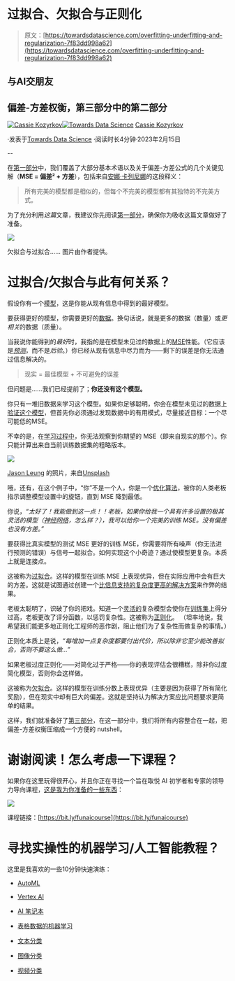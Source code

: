 # 过拟合、欠拟合与正则化

> 原文：[https://towardsdatascience.com/overfitting-underfitting-and-regularization-7f83dd998a62](https://towardsdatascience.com/overfitting-underfitting-and-regularization-7f83dd998a62)

## 与AI交朋友

## 偏差-方差权衡，第三部分中的第二部分

[](https://kozyrkov.medium.com/?source=post_page-----7f83dd998a62--------------------------------)[![Cassie Kozyrkov](../Images/ad18dd12979a4a3ec130bdf8b889af23.png)](https://kozyrkov.medium.com/?source=post_page-----7f83dd998a62--------------------------------)[](https://towardsdatascience.com/?source=post_page-----7f83dd998a62--------------------------------)[![Towards Data Science](../Images/a6ff2676ffcc0c7aad8aaf1d79379785.png)](https://towardsdatascience.com/?source=post_page-----7f83dd998a62--------------------------------) [Cassie Kozyrkov](https://kozyrkov.medium.com/?source=post_page-----7f83dd998a62--------------------------------)

·发表于[Towards Data Science](https://towardsdatascience.com/?source=post_page-----7f83dd998a62--------------------------------) ·阅读时长4分钟·2023年2月15日

--

在[第一部分](http://bit.ly/quaesita_bivar1)中，我们覆盖了大部分基本术语以及关于偏差-方差公式的几个关键见解（**MSE = 偏差² + 方差**），包括来自[安娜·卡列尼娜](https://www.goodreads.com/work/quotes/2507928)的这段释义：

> 所有完美的模型都是相似的，但每个不完美的模型都有其独特的不完美方式。

为了充分利用*这篇*文章，我建议你先阅读[第一部分](http://bit.ly/quaesita_bivar1)，确保你为吸收这篇文章做好了准备。

![](../Images/6073e1755019bc63fad47ad5d1bed129.png)

欠拟合与过拟合…… 图片由作者提供。

# 过拟合/欠拟合与此有何关系？

假设你有一个[模型](http://bit.ly/quaesita_emperorm)，这是你能从现有信息中得到的最好模型。

要获得更好的模型，你需要更好的[数据](http://bit.ly/quaesita_hist)。换句话说，就是更多的数据（数量）或*更相关*的数据（质量）。

当我说你能得到的*最好*时，我指的是在模型未见过的数据上的[MSE](http://bit.ly/quaesita_msefav)性能。（它应该是[*预测*](http://bit.ly/quaesita_parrot)，而不是*后验*。）你已经从现有信息中尽力而为——剩下的误差是你无法通过信息解决的。

> 现实 = 最佳模型 + 不可避免的误差

但问题是……我们已经提前了；**你还没有这个模型。**

你只有一堆旧数据来学习这个模型。如果你足够聪明，你会在模型未见过的数据上[验证这个模型](http://bit.ly/quaesita_idiot)，但首先你必须通过发现数据中的有用模式，尽量接近目标：一个尽可能低的MSE。

不幸的是，在[学习过程中](http://bit.ly/quaesita_mrbean)，你无法观察到你期望的 MSE（即来自现实的那个）。你只能计算出来自当前训练数据集的粗略版本。

![](../Images/c20873c3f1bfa1837ca701dc6174fbfd.png)

[Jason Leung](https://unsplash.com/@ninjason?utm_source=medium&utm_medium=referral) 的照片，来自[Unsplash](https://unsplash.com/?utm_source=medium&utm_medium=referral)

哦，还有，在这个例子中，“你”不是一个人，你是一个[优化算法](http://bit.ly/mfml_045)，被你的人类老板指示调整模型设置中的旋钮，直到 MSE 降到最低。

你说，*“太好了！我能做到这一点！！老板，如果你给我一个具有许多设置的极其灵活的模型（*[*神经网络*](http://bit.ly/quaesita_emperor)*，怎么样？），我可以给你一个完美的训练 MSE。没有偏差也没有方差。”*

要获得比真实模型的测试 MSE 更好的训练 MSE，你需要将所有噪声（你无法进行预测的错误）与信号一起拟合。如何实现这个小奇迹？通过使模型更复杂。本质上就是连接点。

这被称为[过拟合](http://bit.ly/quaesita_sydd)。这样的模型在训练 MSE 上表现优异，但在实际应用中会有巨大的方差。这就是试图通过创建一个[比信息支持的复杂度更高的解决方案](http://bit.ly/mfml_049)来作弊的结果。

老板太聪明了，识破了你的把戏。知道一个[灵活的](http://bit.ly/quaesita_emperor)复杂模型会使你在[训练集](http://bit.ly/quaesita_mrbean)上得分过高，老板更改了评分函数，以惩罚复杂性。这被称为[正则化](http://bit.ly/quaesita_059)。 （坦率地说，我希望我们能更多地正则化工程师的恶作剧，阻止他们为了复杂性而做复杂的事情。）

正则化本质上是说，*“每增加一点复杂度都要付出代价，所以除非它至少能改善拟合，否则不要这么做…”*

如果老板过度正则化——对简化过于严格——你的表现评估会很糟糕，除非你过度简化模型，否则你会这样做。

这被称为[欠拟合](http://bit.ly/mfml_050)。这样的模型在训练分数上表现优异（主要是因为获得了所有简化奖励），但在现实中却有巨大的偏差。这就是坚持认为解决方案应比问题要求更简单的结果。

这样，我们就准备好了[第三部分](http://bit.ly/quaesita_bivar3)，在这一部分中，我们将所有内容整合在一起，把偏差-方差权衡压缩成一个方便的 nutshell。

# 谢谢阅读！怎么考虑一下课程？

如果你在这里玩得很开心，并且你正在寻找一个旨在取悦 AI 初学者和专家的领导力导向课程，[这是我为你准备的一些东西](https://bit.ly/funaicourse)：

![](../Images/300b5280620ea948fc3dbffb708084d4.png)

课程链接：[https://bit.ly/funaicourse](https://bit.ly/funaicourse)

# 寻找实操性的机器学习/人工智能教程？

这里是我喜欢的一些10分钟快速演练：

+   [AutoML](https://console.cloud.google.com/?walkthrough_id=automl_quickstart)

+   [Vertex AI](https://bit.ly/kozvertex)

+   [AI 笔记本](https://bit.ly/kozvertexnotebooks)

+   [表格数据的机器学习](https://bit.ly/kozvertextables)

+   [文本分类](https://bit.ly/kozvertextext)

+   [图像分类](https://bit.ly/kozverteximage)

+   [视频分类](https://bit.ly/kozvertexvideo)
